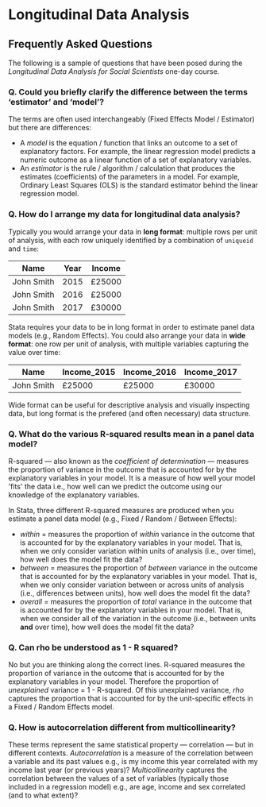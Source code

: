 # Longitudinal Data Analysis

## Frequently Asked Questions

The following is a sample of questions that have been posed during the *Longitudinal Data Analysis for Social Scientists* one-day course.

### Q. Could you briefly clarify the difference between the terms ‘estimator’ and ‘model’?
The terms are often used interchangeably (Fixed Effects Model / Estimator) but there are differences:
* A *model* is the equation / function that links an outcome to a set of explanatory factors. For example, the linear regression model predicts a numeric outcome as a linear function of a set of explanatory variables.
* An *estimator* is the rule / algorithm / calculation that produces the estimates (coefficients) of the parameters in a model. For example, Ordinary Least Squares (OLS) is the standard estimator behind the linear regression model.

### Q. How do I arrange my data for longitudinal data analysis?
Typically you would arrange your data in **long format**: multiple rows per unit of analysis, with each row uniquely identified by a combination of `uniqueid` and `time`:

| Name       | Year | Income |
|------------|------|--------|
| John Smith | 2015 | £25000 |
| John Smith | 2016 | £25000 |
| John Smith | 2017 | £30000 |

Stata requires your data to be in long format in order to estimate panel data models (e.g., Random Effects). You could also arrange your data in **wide format**: one row per unit of analysis, with multiple variables capturing the value over time:

| Name       | Income_2015 | Income_2016 | Income_2017 |
|------------|-------------|-------------|-------------|
| John Smith | £25000      | £25000      | £30000      |

Wide format can be useful for descriptive analysis and visually inspecting data, but long format is the prefered (and often necessary) data structure.

### Q. What do the various R-squared results mean in a panel data model?
R-squared &mdash; also known as the *coefficient of determination* &mdash; measures the proportion of variance in the outcome that is accounted for by the explanatory variables in your model. It is a measure of how well your model 'fits' the data i.e., how well can we predict the outcome using our knowledge of the explanatory variables.

In Stata, three different R-squared measures are produced when you estimate a panel data model (e.g., Fixed / Random / Between Effects):
* *within* = measures the proportion of *within* variance in the outcome that is accounted for by the explanatory variables in your model. That is, when we only consider variation within units of analysis (i.e., over time), how well does the model fit the data?
* *between* = measures the proportion of *between* variance in the outcome that is accounted for by the explanatory variables in your model. That is, when we only consider variation between or across units of analysis (i.e., differences between units), how well does the model fit the data?
* *overall* = measures the proportion of *total* variance in the outcome that is accounted for by the explanatory variables in your model. That is, when we consider all of the variation in the outcome (i.e., between units **and** over time), how well does the model fit the data?

### Q. Can rho be understood as 1 - R squared?
No but you are thinking along the correct lines. R-squared measures the proportion of variance in the outcome that is accounted for by the explanatory variables in your model. Therefore the proportion of *unexplained* variance = 1 - R-squared. Of this unexplained variance, *rho* captures the proportion that is accounted for by the unit-specific effects in a Fixed / Random Effects model.

### Q. How is autocorrelation different from multicollinearity?
These terms represent the same statistical property &mdash; correlation &mdash; but in different contexts. *Autocorrelation* is a measure of the correlation between a variable and its past values e.g., is my income this year correlated with my income last year (or previous years)? *Multicollinearity* captures the correlation between the values of a set of variables (typically those included in a regression model) e.g., are age, income and sex correlated (and to what extent)?